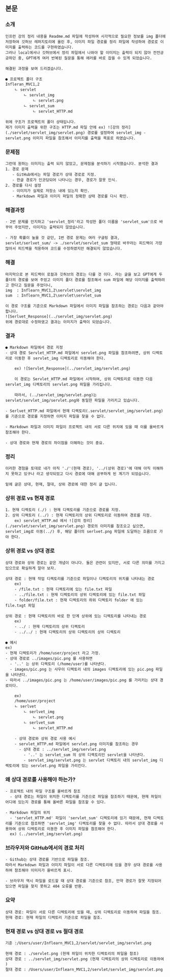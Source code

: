 ## 본문

### 소개
    인프런 강의 정리 내용을 Readme.md 파일에 작성하여 시각적으로 필요한 정보를 img 폴더에 저장하여 깃허브 레퍼지토리에 올린 후, 이미지 파일 경로를 정리 파일에 작성하여 경로로 이미지를 출력하는 코드를 구현하였습니다.
    그러나 local에서나 깃허브에서 정리 파일에서 나와야 할 이미지는 출력이 되지 않아 전전긍긍하던 중, GPT에게 여러 반복된 질문을 통해 에러를 바로 잡을 수 있게 되었습니다. 

    해결된 과정을 보여 드리겠습니다.

    ● 프로젝트 폴더 구조
    Infleran_MVC1,2
        ㄴ servlet
            ㄴ servlet_img
                ㄴ servlet.png
            ㄴ servlet_sum    
                ㄴ servlet_HTTP.md    

    위에 구조가 프로젝트의 폴더 상태입니다.
    제가 이미지 출력을 위한 구조는 HTTP.md 파일 안에 ex) ![강의 정리](./servlet/servlet_img/servlet.png) 경로를 설정하여 servlet_img - servlet.png 이미지 파일을 참조해서 이미지를 출력을 목표로 하였습니다.

### 문제점
    그런데 원하는 이미지는 출력 되지 않았고, 문제점을 분석하기 시작했습니다. 분석한 결과 
    1. 경로 문제
       - GitHub에서는 파일 경로가 상대 경로로 지정.
       - 한글 경로가 인코딩되어 나타나는 경우, 경로가 잘못 인식.
    2. 경로를 다시 설정
       - 이미지가 실제로 저장소 내에 있는지 확인.
       - Markdown 파일과 이미지 파일의 정확한 상태 경로를 다시 확인.
    
### 해결과정
    - 2번 문제를 인지하고 'servlet_정리'라고 작성한 폴더 이름을 'servlet_sum'으로 바꾸어 주었지만, 이미지는 출력되지 않았습니다.
     
    - 가장 확률이 높을 것 같던, 1번 경로 문제는 여러 구글링 결과,
    servlet/serlvet_sum/ -> ./servlet/servlet_sum 형태로 바꾸라는 피드백이 가장 많아서 피드백을 적용하여 코드를 수정하였지만 해결되지 않았습니다.

### 해결
    마지막으로 본 피드백이 로컬과 깃허브의 경로는 다를 것 이다. 라는 글을 보고 GPT에게 두 폴더의 경로를 보여 주었고 이미지 폴더 경로를 참조해서 sum 파일에 해당 이미지를 출력하려고 한다고 질문을 주었더니,
    img  : Inflearn_MVC1,2\servlet\servlet_img
    sum  : Inflearn_MVC1,2\servlet\servlet_sum

    이 경로 구조를 기준으로 Markdown 파일에서 이미지 파일을 참조하는 경로는 다음과 같아야 합니다.
    ![Serlvet_Response](../servlet_img/servlet.png)
    위에 경로대로 수정하였고 결과는 이미지가 출력이 되었습니다.

### 결과
    ● Markdown 파일에서 경로 지정
    - 상대 경로 Servlet_HTTP.md 파일에서 servlet.png 파일을 참조하려면, 상위 디렉토리로 이동한 후 servlet_img 디렉토리로 이동해야 한다.
    
        ex) ![Servlet_Response](../servlet_img/servlet.png)
        
        이 경로는 Servlet_HTTP.md 파일에서 시작하여, 상위 디렉토리로 이동한 다음 servlet_img 디렉토리의 servlet.png 파일을 가리킵니다.
        
        따라서, (../servlet_img/servlet.png)는 servlet/servlet_img/servlet.png와 동일한 파일을 가리키고 있습니다.

    - Serlvet_HTTP.md 파일에서 현재 디렉토리(.servlet/servlet_img/servlet.png)를 기준으로 경로를 지정하면 이미지 파일을 찾을 수 없다.

    - Markdown 파일과 이미지 파일이 프로젝트 내의 서로 다른 위치에 있을 때 이를 올바르게 참조해야 한다. 

    - 상대 경로와 현재 경로의 차이점을 이해하는 것이 중요.

### 정리
    이러한 경험을 토대로 내가 아직 './'(현재 경로), '../(상위 경로)'에 대해 아직 이해하지 못하고 있구나 라고 생각되었고 다시 경로에 대해 공부하게 된 계기가 되었습니다. 

    밑에 글은 상대, 현재, 절대, 상위 경로에 대한 정리 글 입니다.

### 상위 경로 vs 현재 경로
    1. 현재 디렉토리 (./) : 현재 디렉토리를 기준으로 경로를 지정.
    2. 상위 디렉토리 (../) : 현재 디렉토리의 상위 디렉토리로 이동하여 경로를 지정.
        ex) servlet_HTTP.md 에서 ![강의 정리](./servlet/servlet_img/servlet.png) 경로의 이미지를 참조오고 싶으면, servlet_img로 이동(../) 후, 해당 폴더의 serlvet.png 파일에 도달하는 흐름으로 가야 한다.

### 상위 경로 vs 상대 경로
    상대 경로와 상위 경로는 같은 개념이 아니다. 둘은 관련이 있지만, 서로 다른 의미를 가지고 있으므로 확실하게 알아 보자.

    상대 경로 : 현재 작업 디렉토리를 기준으로 파일이나 디렉토리의 위치를 나타내는 경로
        ex) 
        - /file.txt : 현재 디렉토리에 있는 file.txt 파일
        - ../file.txt : 현재 디렉토리의 상위 디렉토리에 있는 file.txt 파일
        - folder/file.txt : 현재 디렉토리의 하위 디렉토리 folder 에 있는 file.txgt 파일

    상위 경로 : 현재 디렉토리의 바로 한 단계 상위에 있는 디렉토리를 나타내는 경로
        ex)
        - ../ : 현재 디렉토리의 상위 디렉토리
        - ../../ : 현재 디렉토리의 상위 디렉토리의 상위 디렉토리

    ● 예시
    ex)
    - 현재 디렉토리가 /home/user/project 라고 가정.
    - 상대 경로로 ../images/pic.png 를 사용하면
      - '..' 는 상위 디렉토리 (/home/user)를 나타낸다.
      - images/pic.png 는 사우이 디렉토리 내의 images 디렉토리에 있는 pic.png 파일을 나타낸다.
    - 따라서 ../images/pic.png 는 /home/user/images/pic.png 를 가리키는 상대 경로이다.

        ex)
        /home/user/project
        ㄴ serlvet
            ㄴ serlvet_img
                ㄴ servlet.png
            ㄴ serlvet_sum
                ㄴ servlet_HTTP.md
        
        - 상대 경로와 상위 경로 사용 예시
        - servlet_HTTP.md 파일에서 servlet.png 이미지를 참조하는 경우
          - 상대 경로 : ../servlet_img/servlet.png
            - '..' 는 servlet_sum 의 상위 디렉토리인 servlet을 나타낸다.
            - servlet_img/servlet.png 는 servlet 디렉토리 내의 servlet_img 디렉토리에 있는 servlet.png 파일을 가리킨다.

### 왜 상대 경로를 사용해야 하는가?
    - 프로젝트 내의 파일 구조를 올바르게 참조
      - 상대 경로는 파일이 위치한 디렉토리를 기준으로 파일을 참조하기 때문에, 현재 파일이 어디에 있는지 경로를 통해 올바른 파일을 참조할 수 있다.
      
    - Markdown 파일의 위치 
      - 'servlet_HTTP.md' 파일이 'servlet_sum' 디렉토리에 있기 때문에, 현재 디렉토리를 기준으로 참조하면 'servlet_img' 디렉토리를 찾을 수 없다. 따라서 상대 경로를 사용하여 상위 디렉토리로 이동한 후 이미지 파일을 참조해야 한다.
      ex) (../servlet_img/servlet.png)

### 브라우저와 GitHub에서의 경로 처리
    - Github는 상대 경로를 기반으로 파일을 참조.
    따라서 Markdown 파일과 이미지 파일이 서로 다른 디렉토리에 있을 경우 상대 경로를 사용하여 참조해야 이미지가 올바르게 표시.
    
    - 브라우저 역시 파일을 로드할 때 상대 경로를 기준으로 참조, 만약 경로가 잘못 지정되어 있으면 파일을 찾지 못하고 404 오류를 반환.

### 요약
    상대 경로: 파일이 서로 다른 디렉토리에 있을 때, 상위 디렉토리로 이동하여 파일을 참조.
    현재 경로: 현재 파일의 디렉토리 기준으로 파일을 참조.    

### 현재 경로 vs 상대 경로 vs 절대 경로
    기준 :/Users/user/Inflearn_MVC1,2/servlet/servlet_img/servlet.png

    현재 경로 : ./servlet.png (현재 파일이 위치한 디렉토리의 파일을 참조)
    상대 경로 : ../servlet_img/servlet.png (현재 디렉토리의 상위 디렉토리로 이동하여 )
    절대 경로 : /Users/user/Inflearn_MVC1,2/servlet/servlet_img/servlet.png
